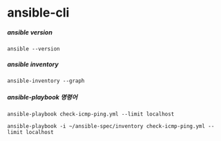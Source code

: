 # ansible-cli

##### ansible version
```
ansible --version
```

##### ansible inventory
```
ansible-inventory --graph
```

##### ansible-playbook 명령어
```
ansible-playbook check-icmp-ping.yml --limit localhost
```

```
ansible-playbook -i ~/ansible-spec/inventory check-icmp-ping.yml --limit localhost
```

